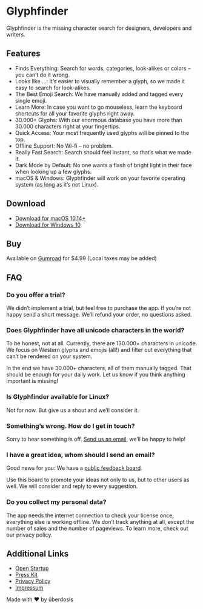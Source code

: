 # Glyphfinder

Glyphfinder is the missing character search for designers, developers and writers.

## Features

* Finds Everything: Search for words, categories, look-alikes or colors – you can’t do it wrong.
* Looks like …: It’s easier to visually remember a glyph, so we made it easy to search for look-alikes.
* The Best Emoji Search: We have manually added and tagged every single emoji.
* Learn More: In case you want to go mouseless, learn the keyboard shortcuts for all your favorite glyphs right away.
* 30.000+ Glyphs: With our enormous database you have more than 30.000 characters right at your fingertips.
* Quick Access: Your most frequently used glyphs will be pinned to the top.
* Offline Support: No Wi-fi – no problem.
* Really Fast Search: Search should feel instant, so that‘s what we made it.
* Dark Mode by Default: No one wants a flash of bright light in their face when looking up a few glyphs.
* macOS & Windows: Glyphfinder will work on your favorite operating system (as long as it’s not Linux).

## Download

* [Download for macOS 10.14+](https://ueber.fra1.cdn.digitaloceanspaces.com/glyphfinder/mac/Glyphfinder-0.5.0-mac.dmg)
* [Download for Windows 10](https://ueber.fra1.cdn.digitaloceanspaces.com/glyphfinder/win/Glyphfinder-0.5.0-win.exe)

## Buy

Available on [Gumroad](https://gum.co/ZaEQz) for $4.99 (Local taxes may be added)

## FAQ

### Do you offer a trial?
We didn’t implement a trial, but feel free to purchase the app. If you’re not happy send a short message. We’ll refund your order, no questions asked.

### Does Glyphfinder have all unicode characters in the world?
To be honest, not at all. Currently, there are 130.000+ characters in unicode. We focus on Western glyphs and emojis (all!) and filter out everything that can’t be rendered on your system.

In the end we have 30.000+ characters, all of them manually tagged. That should be enough for your daily work. Let us know if you think anything important is missing!

### Is Glyphfinder available for Linux?
Not for now. But give us a shout and we’ll consider it.

### Something’s wrong. How do I get in touch?
Sorry to hear something is off. [Send us an email](mailto:support@glyphfinder.com), we’ll be happy to help!

### I have a great idea, whom should I send an email?
Good news for you: We have a [public feedback board](https://feedback.glyphfinder.com).

Use this board to promote your ideas not only to us, but to other users as well. We will consider and reply to every suggestion.

### Do you collect my personal data?
The app needs the internet connection to check your license once, everything else is working offline. We don’t track anything at all, except the number of sales and the number of pageviews. To learn more, check out our privacy policy.

## Additional Links

* [Open Startup](https://floatie.app/glyphfinder)
* [Press Kit](/glyphfinder-press-kit.zip)
* [Privacy Policy](/privacy)
* [Impressum](/impressum)

Made with ❤️ by überdosis